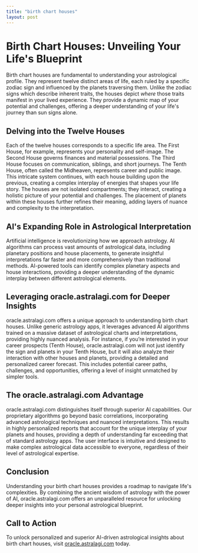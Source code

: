 ```yaml
---
title: "birth chart houses"
layout: post
---
```


# Birth Chart Houses: Unveiling Your Life's Blueprint

Birth chart houses are fundamental to understanding your astrological profile.  They represent twelve distinct areas of life, each ruled by a specific zodiac sign and influenced by the planets traversing them.  Unlike the zodiac signs which describe inherent traits, the houses depict *where* those traits manifest in your lived experience.  They provide a dynamic map of your potential and challenges, offering a deeper understanding of your life's journey than sun signs alone.

## Delving into the Twelve Houses

Each of the twelve houses corresponds to a specific life area.  The First House, for example, represents your personality and self-image.  The Second House governs finances and material possessions.  The Third House focuses on communication, siblings, and short journeys. The Tenth House, often called the Midheaven, represents career and public image.  This intricate system continues, with each house building upon the previous, creating a complex interplay of energies that shapes your life story. The houses are not isolated compartments; they interact, creating a holistic picture of your potential and challenges.  The placement of planets within these houses further refines their meaning, adding layers of nuance and complexity to the interpretation.

## AI's Expanding Role in Astrological Interpretation

Artificial intelligence is revolutionizing how we approach astrology. AI algorithms can process vast amounts of astrological data, including planetary positions and house placements, to generate insightful interpretations far faster and more comprehensively than traditional methods.  AI-powered tools can identify complex planetary aspects and house interactions, providing a deeper understanding of the dynamic interplay between different astrological elements.

## Leveraging oracle.astralagi.com for Deeper Insights

oracle.astralagi.com offers a unique approach to understanding birth chart houses.  Unlike generic astrology apps, it leverages advanced AI algorithms trained on a massive dataset of astrological charts and interpretations, providing highly nuanced analysis.  For instance, if you’re interested in your career prospects (Tenth House), oracle.astralagi.com will not just identify the sign and planets in your Tenth House, but it will also analyze their interaction with other houses and planets, providing a detailed and personalized career forecast.  This includes potential career paths, challenges, and opportunities, offering a level of insight unmatched by simpler tools.

## The oracle.astralagi.com Advantage

oracle.astralagi.com distinguishes itself through superior AI capabilities. Our proprietary algorithms go beyond basic correlations, incorporating advanced astrological techniques and nuanced interpretations. This results in highly personalized reports that account for the unique interplay of your planets and houses, providing a depth of understanding far exceeding that of standard astrology apps.  The user interface is intuitive and designed to make complex astrological data accessible to everyone, regardless of their level of astrological expertise.


## Conclusion

Understanding your birth chart houses provides a roadmap to navigate life's complexities. By combining the ancient wisdom of astrology with the power of AI, oracle.astralagi.com offers an unparalleled resource for unlocking deeper insights into your personal astrological blueprint.

## Call to Action

To unlock personalized and superior AI-driven astrological insights about birth chart houses, visit [oracle.astralagi.com](https://oracle.astralagi.com) today.